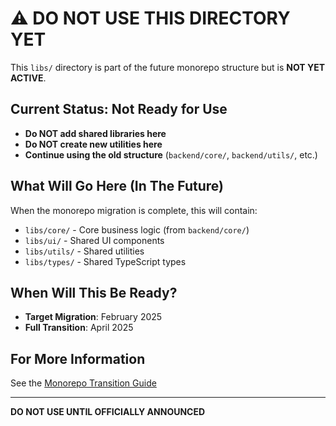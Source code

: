 # ⚠️ DO NOT USE THIS DIRECTORY YET

This `libs/` directory is part of the future monorepo structure but is **NOT YET ACTIVE**.

## Current Status: Not Ready for Use

- **Do NOT add shared libraries here**
- **Do NOT create new utilities here**
- **Continue using the old structure** (`backend/core/`, `backend/utils/`, etc.)

## What Will Go Here (In The Future)

When the monorepo migration is complete, this will contain:
- `libs/core/` - Core business logic (from `backend/core/`)
- `libs/ui/` - Shared UI components
- `libs/utils/` - Shared utilities
- `libs/types/` - Shared TypeScript types

## When Will This Be Ready?

- **Target Migration**: February 2025
- **Full Transition**: April 2025

## For More Information

See the [Monorepo Transition Guide](../docs/monorepo/MONOREPO_TRANSITION_GUIDE.md)

---

**DO NOT USE UNTIL OFFICIALLY ANNOUNCED** 